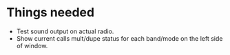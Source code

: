 # Things needed

- Test sound output on actual radio.
- Show current calls mult/dupe status for each band/mode on the left side of window.
